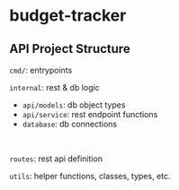 # budget-tracker

## API Project Structure
`cmd/`: entrypoints

`internal`: rest & db logic
  - `api/models`: db object types
  - `api/service`: rest endpoint functions
  - `database`: db connections

<br>

`routes`: rest api definition

`utils`: helper functions, classes, types, etc.